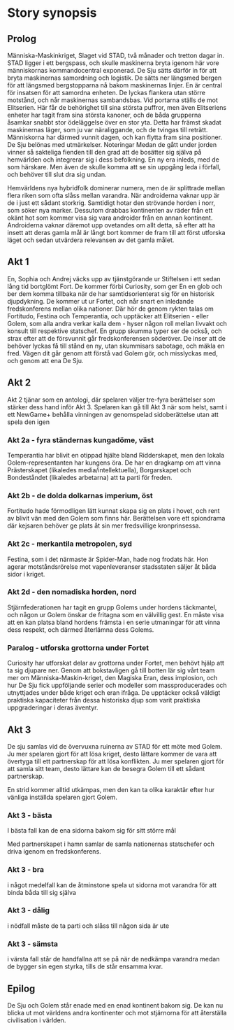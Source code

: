 # Story synopsis

## Prolog

Människa-Maskinkriget, Slaget vid STAD, två månader och tretton dagar in. STAD ligger i ett bergspass, och skulle maskinerna bryta igenom här vore människornas kommandocentral exponerad. De Sju sätts därför in för att bryta maskinernas samordning och logistik. De sätts ner längsmed bergen för att längsmed bergstopparna nå bakom maskinernas linjer. En är central för insatsen för att samordna enheten.
De lyckas flankera utan större motstånd, och når maskinernas sambandsbas.  Vid portarna ställs de mot Elitserien. Här får de behörighet till sina största puffror, men även Elitseriens enheter har tagit fram sina största kanoner, och de båda grupperna åsamkar snabbt stor ödeläggelse över en stor yta. Detta har främst skadat maskinernas läger, som ju var näraliggande, och de tvingas till reträtt.
Människorna har därmed vunnit dagen, och kan flytta fram sina positioner. De Sju belönas med utmärkelser.
Noteringar
Medan de gått under jorden vinner så sakteliga fienden till den grad att de bosätter sig själva på hemvärlden och integrerar sig i dess befolkning. En ny era inleds, med de som härskare. Men även de skulle komma att se sin uppgång leda i förfall, och behöver till slut dra sig undan.

Hemvärldens nya hybridfolk dominerar numera, men de är splittrade mellan flera riken som ofta slåss mellan varandra. När androiderna vaknar upp är de i just ett sådant storkrig. Samtidigt hotar den strövande horden i norr, som söker nya marker. Dessutom drabbas kontinenten av räder från ett okänt hot som kommer visa sig vara androider från en annan kontinent. Androiderna vaknar däremot upp ovetandes om allt detta, så efter att ha insett att deras gamla mål är långt bort kommer de fram till att först utforska läget och sedan utvärdera relevansen av det gamla målet.

## Akt 1

En, Sophia och Andrej väcks upp av tjänstgörande ur Stiftelsen i ett sedan lång tid bortglömt Fort. De kommer förbi Curiosity, som ger En en glob och ber dem komma tillbaka när de har samtidsorienterat sig för en historisk djupdykning.
De kommer ut ur Fortet, och når snart en inledande fredskonferens mellan olika nationer. Där hör de genom rykten talas om Fortitudo, Festina och Temperantia, och upptäcker att Elitserien - eller Golem, som alla andra verkar kalla dem - hyser någon roll mellan livvakt och konsult till respektive statschef. En grupp skumma typer ser de också, och strax efter att de försvunnit går fredskonferensen söderöver.
De inser att de behöver lyckas få till stånd en ny, utan skummisars sabotage, och mäkla en fred. Vägen dit går genom att förstå vad Golem gör, och misslyckas med, och genom att ena De Sju.

## Akt 2

Akt 2 tjänar som en antologi, där spelaren väljer tre-fyra berättelser som stärker dess hand inför Akt 3. Spelaren kan gå till Akt 3 när som helst, samt i ett NewGame+ behålla vinningen av genomspelad sidoberättelse utan att spela den igen

### Akt 2a - fyra ständernas kungadöme, väst

Temperantia har blivit en otippad hjälte bland Ridderskapet, men den lokala Golem-representanten har kungens öra. De har en dragkamp om att vinna Prästerskapet (likaledes media/intellektuella), Borgarskapet och Bondeståndet (likaledes arbetarna) att ta parti för freden.

### Akt 2b - de dolda dolkarnas imperium, öst

Fortitudo hade förmodligen lätt kunnat skapa sig en plats i hovet, och rent av blivit vän med den Golem som finns här. Berättelsen vore ett spiondrama där kejsaren behöver ge plats åt sin mer fredsvillige kronprinsessa.

### Akt 2c - merkantila metropolen, syd

Festina, som i det närmaste är Spider-Man, hade nog frodats här. Hon agerar  motståndsrörelse mot vapenleveranser stadsstaten säljer åt båda sidor i kriget.

### Akt 2d - den nomadiska horden, nord

Stjärnfederationen har tagit en grupp Golems under hordens täckmantel, och någon ur Golem önskar de fritagna som en välvillig gest. En måste visa att en kan platsa bland hordens främsta i en serie utmaningar för att vinna dess respekt, och därmed återlämna dess Golems.

### Paralog - utforska grottorna under Fortet

Curiosity har utforskat delar av grottorna under Fortet, men behövt hjälp att ta sig djupare ner. Genom att bokstavligen gå till botten lär sig vårt team mer om Människa-Maskin-kriget, den Magiska Eran, dess implosion, och hur De Sju fick uppföljande serier och modeller som massproducerades och utnyttjades under både kriget och eran ifråga.
De upptäcker också väldigt praktiska kapaciteter från dessa historiska djup som varit praktiska uppgraderingar i deras äventyr.

## Akt 3

De sju samlas vid de övervuxna ruinerna av STAD för ett möte med Golem. Ju mer spelaren gjort för att lösa kriget, desto lättare kommer de vara att övertyga till ett partnerskap för att lösa konflikten. Ju mer spelaren gjort för att samla sitt team, desto lättare kan de besegra Golem till ett sådant partnerskap.

En strid kommer alltid utkämpas, men den kan ta olika karaktär efter hur vänliga inställda spelaren gjort Golem.

### Akt 3 - bästa

I bästa fall kan de ena sidorna bakom sig för sitt större mål

Med partnerskapet i hamn samlar de samla nationernas statschefer och driva igenom en fredskonferens. 

### Akt 3 - bra

i något medelfall kan de åtminstone spela ut sidorna mot varandra för att binda båda till sig själva

### Akt 3 - dålig

i nödfall måste de ta parti och slåss till någon sida är ute

### Akt 3 - sämsta

i värsta fall står de handfallna att se på när de nedkämpa varandra medan de bygger sin egen styrka, tills de står ensamma kvar.

## Epilog

De Sju och Golem står enade med en enad kontinent bakom sig. De kan nu blicka ut mot världens andra kontinenter och mot stjärnorna för att återställa civilisation i världen.